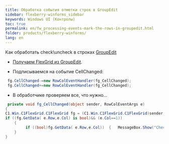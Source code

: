 ```yaml
---
title: Обработка события отметки строк в GroupEdit
sidebar: flexberry-winforms_sidebar
keywords: Windows UI (Контролы)
toc: true
permalink: en/fw_processing-events-mark-the-rows-in-groupedit.html
folder: products/flexberry-winforms/
lang: en
---
```


Как обработать check\uncheck в строках [GroupEdit](fw_group-edit.html)
* [Получаем FlexGrid из GroupEdit](fw_flex-grid.html). 
 
* Подписываемся на событие  CellChanged:

```csharp
 fg.CellChanged-=new RowColEventHandler(fg_CellChanged); 
 fg.CellChanged+=new RowColEventHandler(fg_CellChanged); 
```

* В обработчике проверяем все, что нужно... 

```csharp
 private void fg_CellChanged(object sender, RowColEventArgs e)
{ 
C1.Win.C1FlexGrid.C1FlexGrid fg = (C1.Win.C1FlexGrid.C1FlexGrid)sender; 
if ((fg.GetData( e.Row,e.Col) is bool)&& (e.Col==1)) 
    { 
         if ((bool)fg.GetData( e.Row,e.Col))  {   MessageBox.Show("Checked!");    }  else   {   MessageBox.Show("UnChecked!");    } 
    }
}
```
